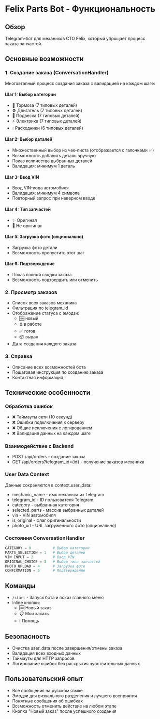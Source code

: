 # Felix Parts Bot - Функциональность

## Обзор
Telegram-бот для механиков СТО Felix, который упрощает процесс заказа запчастей.

## Основные возможности

### 1. Создание заказа (ConversationHandler)
Многоэтапный процесс создания заказа с валидацией на каждом шаге:

#### Шаг 1: Выбор категории
- 🔧 Тормоза (7 типовых деталей)
- ⚙️ Двигатель (7 типовых деталей)
- 🔩 Подвеска (7 типовых деталей)
- ⚡ Электрика (7 типовых деталей)
- 💧 Расходники (6 типовых деталей)

#### Шаг 2: Выбор деталей
- Множественный выбор из чек-листа (отображается с галочками ✅)
- Возможность добавить деталь вручную
- Показ количества выбранных деталей
- Валидация: минимум 1 деталь

#### Шаг 3: Ввод VIN
- Ввод VIN-кода автомобиля
- Валидация: минимум 4 символа
- Повторный запрос при неверном вводе

#### Шаг 4: Тип запчастей
- ✨ Оригинал
- 🔧 Не оригинал

#### Шаг 5: Загрузка фото (опционально)
- Загрузка фото детали
- Возможность пропустить этот шаг

#### Шаг 6: Подтверждение
- Показ полной сводки заказа
- Возможность подтвердить или отменить

### 2. Просмотр заказов
- Список всех заказов механика
- Фильтрация по telegram_id
- Отображение статуса с эмодзи:
  - 🆕 новый
  - ⏳ в работе
  - ✅ готов
  - 📦 выдан
- Дата создания каждого заказа

### 3. Справка
- Описание всех возможностей бота
- Пошаговая инструкция по созданию заказа
- Контактная информация

## Технические особенности

### Обработка ошибок
- ❌ Таймауты сети (10 секунд)
- ❌ Ошибки подключения к серверу
- ❌ Общие исключения с логированием
- ❌ Валидация данных на каждом шаге

### Взаимодействие с Backend
- POST /api/orders - создание заказа
- GET /api/orders?telegram_id={id} - получение заказов механика

### User Data Context
Данные сохраняются в context.user_data:
- mechanic_name - имя механика из Telegram
- telegram_id - ID пользователя Telegram
- category - выбранная категория
- selected_parts - массив выбранных деталей
- vin - VIN автомобиля
- is_original - флаг оригинальности
- photo_url - URL загруженного фото (опционально)

### Состояния ConversationHandler
```python
CATEGORY = 0          # Выбор категории
PARTS_SELECTION = 1   # Выбор деталей
VIN_INPUT = 2         # Ввод VIN
ORIGINAL_CHOICE = 3   # Выбор типа запчастей
PHOTO_UPLOAD = 4      # Загрузка фото
CONFIRMATION = 5      # Подтверждение
```

## Команды

- `/start` - Запуск бота и показ главного меню
- Inline кнопки:
  - 🆕 Новый заказ
  - 📋 Мои заказы
  - ℹ️ Помощь

## Безопасность

- Очистка user_data после завершения/отмены заказа
- Валидация всех входных данных
- Таймауты для HTTP запросов
- Логирование ошибок без раскрытия чувствительных данных

## Пользовательский опыт

- Все сообщения на русском языке
- Эмодзи для визуального разделения и лучшего восприятия
- Понятные сообщения об ошибках
- Возможность отменить действие на любом этапе
- Кнопка "Новый заказ" после успешного создания
